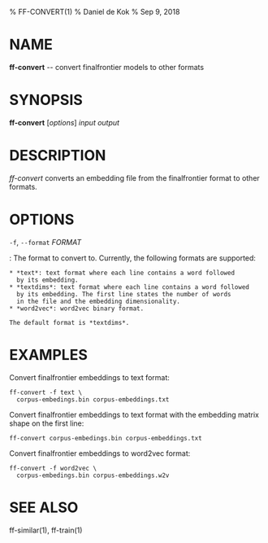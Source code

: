 % FF-CONVERT(1)
% Daniel de Kok
% Sep 9, 2018

NAME
====

**ff-convert** -- convert finalfrontier models to other formats

SYNOPSIS
========

**ff-convert** [*options*] *input* *output*

DESCRIPTION
===========

*ff-convert* converts an embedding file from the finalfrontier format to
other formats.

OPTIONS
=======

`-f`, `--format` *FORMAT*

:   The format to convert to. Currently, the following formats are
    supported:

    * *text*: text format where each line contains a word followed
      by its embedding.
    * *textdims*: text format where each line contains a word followed
      by its embedding. The first line states the number of words
      in the file and the embedding dimensionality.
    * *word2vec*: word2vec binary format.

    The default format is *textdims*.

EXAMPLES
========

Convert finalfrontier embeddings to text format:

    ff-convert -f text \
      corpus-embedings.bin corpus-embeddings.txt

Convert finalfrontier embeddings to text format with the embedding matrix shape
on the first line:

    ff-convert corpus-embedings.bin corpus-embeddings.txt

Convert finalfrontier embeddings to word2vec format:

    ff-convert -f word2vec \
      corpus-embedings.bin corpus-embeddings.w2v

SEE ALSO
========

ff-similar(1), ff-train(1)
